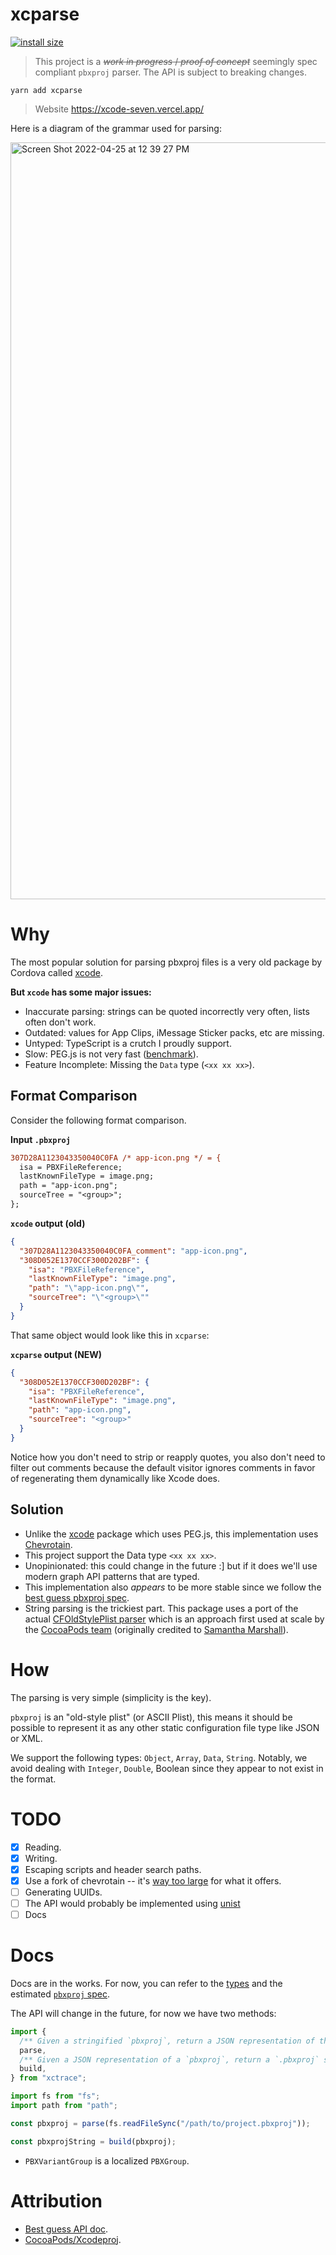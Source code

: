 # xcparse

[![install size](https://packagephobia.com/badge?p=xcparse)](https://packagephobia.com/result?p=xcparse)

> This project is a ~~_work in progress_ / _proof of concept_~~ seemingly spec compliant `pbxproj` parser. The API is subject to breaking changes.

```
yarn add xcparse
```

> Website https://xcode-seven.vercel.app/

Here is a diagram of the grammar used for parsing:

<img width="1211" alt="Screen Shot 2022-04-25 at 12 39 27 PM" src="https://user-images.githubusercontent.com/9664363/165143651-a75e354c-e131-4ae9-bde8-876be7d430f5.png">

# Why

The most popular solution for parsing pbxproj files is a very old package by Cordova called [xcode](https://www.npmjs.com/package/xcode).

**But `xcode` has some major issues:**

- Inaccurate parsing: strings can be quoted incorrectly very often, lists often don't work.
- Outdated: values for App Clips, iMessage Sticker packs, etc are missing.
- Untyped: TypeScript is a crutch I proudly support.
- Slow: PEG.js is not very fast ([benchmark](https://chevrotain.io/performance/)).
- Feature Incomplete: Missing the `Data` type (`<xx xx xx>`).

## Format Comparison

Consider the following format comparison.

**Input `.pbxproj`**

```diff
307D28A1123043350040C0FA /* app-icon.png */ = {
  isa = PBXFileReference;
  lastKnownFileType = image.png;
  path = "app-icon.png";
  sourceTree = "<group>";
};
```

**`xcode` output (old)**
```json
{
  "307D28A1123043350040C0FA_comment": "app-icon.png",
  "308D052E1370CCF300D202BF": {
    "isa": "PBXFileReference",
    "lastKnownFileType": "image.png",
    "path": "\"app-icon.png\"",
    "sourceTree": "\"<group>\""
  }
}
```

That same object would look like this in `xcparse`:

**`xcparse` output (NEW)**
```json
{
  "308D052E1370CCF300D202BF": {
    "isa": "PBXFileReference",
    "lastKnownFileType": "image.png",
    "path": "app-icon.png",
    "sourceTree": "<group>"
  }
}
```

Notice how you don't need to strip or reapply quotes, you also don't need to filter out comments because the default visitor ignores comments in favor of regenerating them dynamically like Xcode does.

## Solution

- Unlike the [xcode](https://www.npmjs.com/package/xcode) package which uses PEG.js, this implementation uses [Chevrotain](https://chevrotain.io/).
- This project support the Data type `<xx xx xx>`.
- Unopinionated: this could change in the future :] but if it does we'll use modern graph API patterns that are typed.
- This implementation also _appears_ to be more stable since we follow the [best guess pbxproj spec][spec].
- String parsing is the trickiest part. This package uses a port of the actual [CFOldStylePlist parser](http://www.opensource.apple.com/source/CF/CF-744.19/CFOldStylePList.c) which is an approach first used at scale by the [CocoaPods team](https://github.com/CocoaPods/Nanaimo/blob/master/lib/nanaimo/unicode/next_step_mapping.rb) (originally credited to [Samantha Marshall](https://github.com/samdmarshall/pbPlist/blob/346c29f91f913d35d0e24f6722ec19edb24e5707/pbPlist/StrParse.py#L197)).

# How

The parsing is very simple (simplicity is the key).

`pbxproj` is an "old-style plist" (or ASCII Plist), this means it should be possible to represent it as any other static configuration file type like JSON or XML.

We support the following types: `Object`, `Array`, `Data`, `String`. Notably, we avoid dealing with `Integer`, `Double`, Boolean since they appear to not exist in the format.

# TODO

- [x] Reading.
- [x] Writing.
- [x] Escaping scripts and header search paths.
- [x] Use a fork of chevrotain -- it's [way too large](https://packagephobia.com/result?p=chevrotain@10.1.2) for what it offers.
- [ ] Generating UUIDs.
- [ ] The API would probably be implemented using [unist](https://github.com/syntax-tree/unist)
- [ ] Docs

# Docs

Docs are in the works. For now, you can refer to the [types](./src/types.ts) and the estimated [`pbxproj` spec][spec].

The API will change in the future, for now we have two methods:

```ts
import {
  /** Given a stringified `pbxproj`, return a JSON representation of the object. */
  parse,
  /** Given a JSON representation of a `pbxproj`, return a `.pbxproj` string that can be parsed by Xcode. */
  build,
} from "xctrace";

import fs from "fs";
import path from "path";

const pbxproj = parse(fs.readFileSync("/path/to/project.pbxproj"));

const pbxprojString = build(pbxproj);
```

- `PBXVariantGroup` is a localized `PBXGroup`.

[spec]: http://www.monobjc.net/xcode-project-file-format.html

# Attribution

- [Best guess API doc][spec].
- [CocoaPods/Xcodeproj](https://github.com/CocoaPods/Xcodeproj/).
